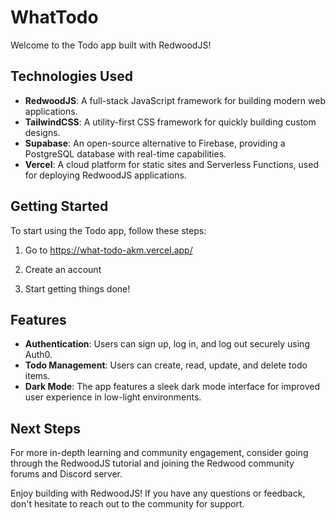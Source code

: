 # WhatTodo

Welcome to the Todo app built with RedwoodJS!

## Technologies Used

- **RedwoodJS**: A full-stack JavaScript framework for building modern web applications.
- **TailwindCSS**: A utility-first CSS framework for quickly building custom designs.
- **Supabase**: An open-source alternative to Firebase, providing a PostgreSQL database with real-time capabilities.
- **Vercel**: A cloud platform for static sites and Serverless Functions, used for deploying RedwoodJS applications.

## Getting Started

To start using the Todo app, follow these steps:

1. Go to https://what-todo-akm.vercel.app/

2. Create an account

3. Start getting things done!

## Features

- **Authentication**: Users can sign up, log in, and log out securely using Auth0.
- **Todo Management**: Users can create, read, update, and delete todo items.
- **Dark Mode**: The app features a sleek dark mode interface for improved user experience in low-light environments.

## Next Steps

For more in-depth learning and community engagement, consider going through the RedwoodJS tutorial and joining the Redwood community forums and Discord server.

Enjoy building with RedwoodJS! If you have any questions or feedback, don't hesitate to reach out to the community for support.
